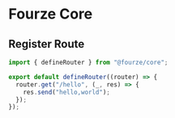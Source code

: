 # Fourze Core

## Register Route

```ts
import { defineRouter } from "@fourze/core";

export default defineRouter((router) => {
  router.get("/hello", (_, res) => {
    res.send("hello,world");
  });
});
```
